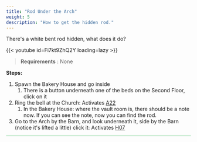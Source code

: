 ```yaml
---
title: "Rod Under the Arch"
weight: 5
description: "How to get the hidden rod."
---
```


There's a white bent rod hidden, what does it do?

{{< youtube id=Fi7kt9ZhQ2Y loading=lazy >}}

>**Requirements** : None

**Steps:**

1. Spawn the Bakery House and go inside
	1. There is a button underneath one of the beds on the Second Floor, click on it
1. Ring the bell at the Church: Activates [A22](../../casebook/light_panel#a22)
	1. In the Bakery House: where the vault room is, there should be a note now. If you can see the note, now you can find the rod.
1. Go to the Arch by the Barn, and look underneath it, side by the Barn (notice it's lifted a little) click it: Activates [H07](../../casebook/light_panel#h07)

 
<hr style="background-color: #28b44c" size=8>
